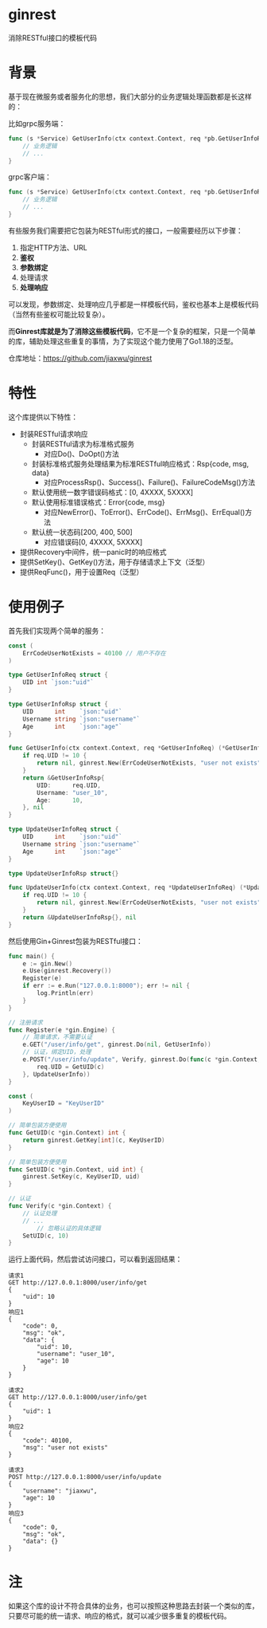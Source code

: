 # ginrest
消除RESTful接口的模板代码
# 背景
基于现在微服务或者服务化的思想，我们大部分的业务逻辑处理函数都是长这样的：

比如grpc服务端：
```go
func (s *Service) GetUserInfo(ctx context.Context, req *pb.GetUserInfoReq) (*pb.GetUserInfoRsp, error) {
    // 业务逻辑
    // ...
}
```
grpc客户端：
```go
func (s *Service) GetUserInfo(ctx context.Context, req *pb.GetUserInfoReq, opts ...grpc.CallOption) (*pb.GetUserInfoRsp, error) {
    // 业务逻辑
    // ...
}
```

有些服务我们需要把它包装为RESTful形式的接口，一般需要经历以下步骤：
1. 指定HTTP方法、URL
2. **鉴权**
3. **参数绑定**
4. 处理请求
5. **处理响应**

可以发现，参数绑定、处理响应几乎都是一样模板代码，鉴权也基本上是模板代码（当然有些鉴权可能比较复杂）。

而**Ginrest库就是为了消除这些模板代码**，它不是一个复杂的框架，只是一个简单的库，辅助处理这些重复的事情，为了实现这个能力使用了Go1.18的泛型。

仓库地址：https://github.com/jiaxwu/ginrest

# 特性
这个库提供以下特性：
- 封装RESTful请求响应
  - 封装RESTful请求为标准格式服务
    - 对应Do()、DoOpt()方法
  - 封装标准格式服务处理结果为标准RESTful响应格式：Rsp{code, msg, data}
    - 对应ProcessRsp()、Success()、Failure()、FailureCodeMsg()方法
  - 默认使用统一数字错误码格式：\[0, 4XXXX, 5XXXX\]
  - 默认使用标准错误格式：Error{code, msg}
    - 对应NewError()、ToError()、ErrCode()、ErrMsg()、ErrEqual()方法
  - 默认统一状态码\[200, 400, 500\]
    - 对应错误码\[0, 4XXXX, 5XXXX\]
- 提供Recovery中间件，统一panic时的响应格式
- 提供SetKey()、GetKey()方法，用于存储请求上下文（泛型）
- 提供ReqFunc()，用于设置Req（泛型）

# 使用例子

首先我们实现两个简单的服务：
```go
const (
	ErrCodeUserNotExists = 40100 // 用户不存在
)

type GetUserInfoReq struct {
	UID int `json:"uid"`
}

type GetUserInfoRsp struct {
	UID      int    `json:"uid"`
	Username string `json:"username"`
	Age      int    `json:"age"`
}

func GetUserInfo(ctx context.Context, req *GetUserInfoReq) (*GetUserInfoRsp, error) {
	if req.UID != 10 {
		return nil, ginrest.New(ErrCodeUserNotExists, "user not exists")
	}
	return &GetUserInfoRsp{
		UID:      req.UID,
		Username: "user_10",
		Age:      10,
	}, nil
}

type UpdateUserInfoReq struct {
	UID      int    `json:"uid"`
	Username string `json:"username"`
	Age      int    `json:"age"`
}

type UpdateUserInfoRsp struct{}

func UpdateUserInfo(ctx context.Context, req *UpdateUserInfoReq) (*UpdateUserInfoRsp, error) {
	if req.UID != 10 {
		return nil, ginrest.New(ErrCodeUserNotExists, "user not exists")
	}
	return &UpdateUserInfoRsp{}, nil
}
```
然后使用Gin+Ginrest包装为RESTful接口：
```go
func main() {
	e := gin.New()
	e.Use(ginrest.Recovery())
	Register(e)
	if err := e.Run("127.0.0.1:8000"); err != nil {
		log.Println(err)
	}
}

// 注册请求
func Register(e *gin.Engine) {
	// 简单请求，不需要认证
	e.GET("/user/info/get", ginrest.Do(nil, GetUserInfo))
	// 认证，绑定UID，处理
	e.POST("/user/info/update", Verify, ginrest.Do(func(c *gin.Context, req *UpdateUserInfoReq) {
		req.UID = GetUID(c)
	}, UpdateUserInfo))
}

const (
	KeyUserID = "KeyUserID"
)

// 简单包装方便使用
func GetUID(c *gin.Context) int {
	return ginrest.GetKey[int](c, KeyUserID)
}

// 简单包装方便使用
func SetUID(c *gin.Context, uid int) {
	ginrest.SetKey(c, KeyUserID, uid)
}

// 认证
func Verify(c *gin.Context) {
	// 认证处理
	// ...
        // 忽略认证的具体逻辑
	SetUID(c, 10)
}
```


运行上面代码，然后尝试访问接口，可以看到返回结果：
```
请求1
GET http://127.0.0.1:8000/user/info/get
{
    "uid": 10
}
响应1
{
    "code": 0,
    "msg": "ok",
    "data": {
        "uid": 10,
        "username": "user_10",
        "age": 10
    }
}

请求2
GET http://127.0.0.1:8000/user/info/get
{
    "uid": 1
}
响应2
{
    "code": 40100,
    "msg": "user not exists"
}

请求3
POST http://127.0.0.1:8000/user/info/update
{
    "username": "jiaxwu",
    "age": 10
}
响应3
{
    "code": 0,
    "msg": "ok",
    "data": {}
}
```

# 注
如果这个库的设计不符合具体的业务，也可以按照这种思路去封装一个类似的库，只要尽可能的统一请求、响应的格式，就可以减少很多重复的模板代码。